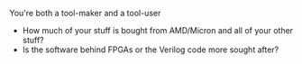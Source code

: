 You're both a tool-maker and a tool-user
- How much of your stuff is bought from AMD/Micron and all of your other stuff?
- Is the software behind FPGAs or the Verilog code more sought after?